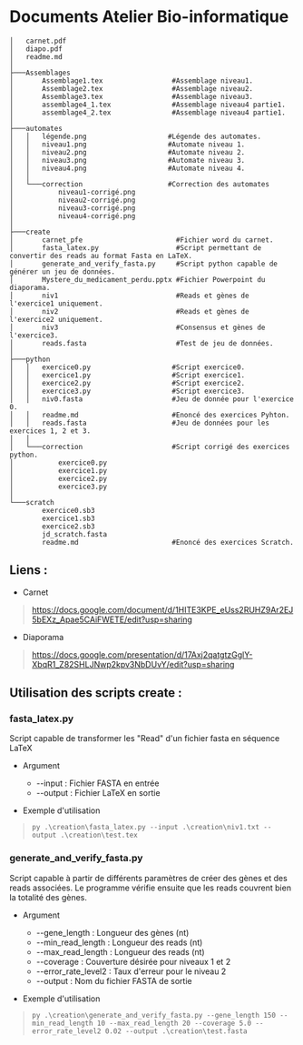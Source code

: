 # Documents Atelier Bio-informatique

```
│   carnet.pdf
│   diapo.pdf
│   readme.md
│
├───Assemblages
│       Assemblage1.tex                 #Assemblage niveau1.
│       Assemblage2.tex                 #Assemblage niveau2.
│       Assemblage3.tex                 #Assemblage niveau3.
│       assemblage4_1.tex               #Assemblage niveau4 partie1.
│       assemblage4_2.tex               #Assemblage niveau4 partie1.
│
├───automates
│   │   légende.png                    #Légende des automates.
│   │   niveau1.png                    #Automate niveau 1.
│   │   niveau2.png                    #Automate niveau 2.
│   │   niveau3.png                    #Automate niveau 3.
│   │   niveau4.png                    #Automate niveau 4.
│   │
│   └───correction                     #Correction des automates
│           niveau1-corrigé.png
│           niveau2-corrigé.png
│           niveau3-corrigé.png
│           niveau4-corrigé.png
│
├───create
│       carnet_pfe                       #Fichier word du carnet. 
│       fasta_latex.py                   #Script permettant de convertir des reads au format Fasta en LaTeX.
│       generate_and_verify_fasta.py     #Script python capable de générer un jeu de données. 
│       Mystere_du_medicament_perdu.pptx #Fichier Powerpoint du diaporama.
│       niv1                             #Reads et gènes de l'exercice1 uniquement.    
│       niv2                             #Reads et gènes de l'exercice2 uniquement. 
│       niv3                             #Consensus et gènes de l'exercice3. 
│       reads.fasta                      #Test de jeu de données.
│
├───python
│   │   exercice0.py                    #Script exercice0.
│   │   exercice1.py                    #Script exercice1.
│   │   exercice2.py                    #Script exercice2.
│   │   exercice3.py                    #Script exercice3.
│   │   niv0.fasta                      #Jeu de donnée pour l'exercice 0.
│   │   readme.md                       #Enoncé des exercices Pyhton.
│   │   reads.fasta                     #Jeu de données pour les exercices 1, 2 et 3.
│   │
│   └───correction                      #Script corrigé des exercices python.
│           exercice0.py
│           exercice1.py
│           exercice2.py
│           exercice3.py
│
└───scratch
        exercice0.sb3
        exercice1.sb3
        exercice2.sb3
        jd_scratch.fasta
        readme.md                       #Enoncé des exercices Scratch.

```

## Liens :

- Carnet
> https://docs.google.com/document/d/1HITE3KPE_eUss2RUHZ9Ar2EJ5bEXz_Apae5CAiFWETE/edit?usp=sharing

- Diaporama
> https://docs.google.com/presentation/d/17Axj2qatgtzGglY-XbqR1_Z82SHLJNwp2kpv3NbDUvY/edit?usp=sharing

## Utilisation des scripts create :

### fasta_latex.py

Script capable de transformer les "Read" d'un fichier fasta en séquence LaTeX

- Argument
    
    - --input : Fichier FASTA en entrée
    - --output : Fichier LaTeX en sortie


- Exemple d'utilisation
> `py .\creation\fasta_latex.py --input .\creation\niv1.txt --output .\creation\test.tex`

### generate_and_verify_fasta.py

Script capable à partir de différents paramètres de créer des gènes et des reads associées. Le programme vérifie ensuite que les reads couvrent bien la totalité des gènes.

- Argument 
  - --gene_length : Longueur des gènes (nt)
  - --min_read_length : Longueur des reads (nt)
  - --max_read_length : Longueur des reads (nt)
  - --coverage : Couverture désirée pour niveaux 1 et 2
  - --error_rate_level2 : Taux d'erreur pour le niveau 2 
  - --output : Nom du fichier FASTA de sortie


- Exemple d'utilisation
>`py .\creation\generate_and_verify_fasta.py --gene_length 150 --min_read_length 10 --max_read_length 20 --coverage 5.0 --error_rate_level2 0.02 --output .\creation\test.fasta`